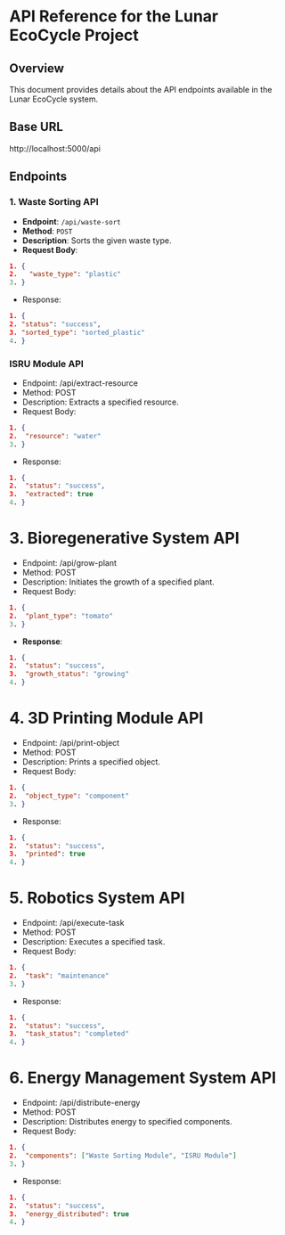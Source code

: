 # API Reference for the Lunar EcoCycle Project

## Overview
This document provides details about the API endpoints available in the Lunar EcoCycle system.

## Base URL
http://localhost:5000/api


## Endpoints

### 1. Waste Sorting API
- **Endpoint**: `/api/waste-sort`
- **Method**: `POST`
- **Description**: Sorts the given waste type.
- **Request Body**:

 ```json
 1. {
 2.   "waste_type": "plastic"
 3. }
 ```

 - Response:

  ```json
 1. {
 2. "status": "success",
 3. "sorted_type": "sorted_plastic"
 4. }
```

### ISRU Module API

- Endpoint: /api/extract-resource
- Method: POST
- Description: Extracts a specified resource.
- Request Body:

```json
1. {
2.  "resource": "water"
3. }
```

- Response:

```json
1. {
2.  "status": "success",
3.  "extracted": true
4. }
```

# 3. Bioregenerative System API

- Endpoint: /api/grow-plant
- Method: POST
- Description: Initiates the growth of a specified plant.
- Request Body:

```json
1. {
2.  "plant_type": "tomato"
3. }
```

- **Response**:

```json
1. {
2.  "status": "success",
3.  "growth_status": "growing"
4. }
```

# 4. 3D Printing Module API

- Endpoint: /api/print-object
- Method: POST
- Description: Prints a specified object.
- Request Body:

```json
1. {
2.  "object_type": "component"
3. }
```

- Response:

```json
1. {
2.  "status": "success",
3.  "printed": true
4. }
```

# 5. Robotics System API

- Endpoint: /api/execute-task
- Method: POST
- Description: Executes a specified task.
- Request Body:

```json
1. {
2.  "task": "maintenance"
3. }
```

- Response:

```json
1. {
2.  "status": "success",
3.  "task_status": "completed"
4. }
```

# 6. Energy Management System API

- Endpoint: /api/distribute-energy
- Method: POST
- Description: Distributes energy to specified components.
- Request Body:

```json
1. {
2.  "components": ["Waste Sorting Module", "ISRU Module"]
3. }
```

- Response:

```json
1. {
2.  "status": "success",
3.  "energy_distributed": true
4. }
